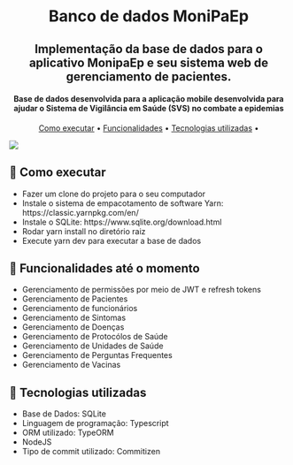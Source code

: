 <h1 align="center">
  Banco de dados MoniPaEp
</h1>

<h2 align="center">
    Implementação da base de dados para o aplicativo MonipaEp e seu sistema web de gerenciamento de pacientes.
</h2>

<h4 align="center">Base de dados desenvolvida para a aplicação mobile desenvolvida para ajudar o Sistema de Vigilância em Saúde (SVS) no combate a epidemias</h4>

<p align="center">
  <a href="#Como-executar">Como executar</a> •
  <a href="#Funcionalidades">Funcionalidades</a> •
  <a href="#Tecnologias utilizadas">Tecnologias utilizadas</a> •
</p>

![](https://github.com/vinicius-claus/IC-MoniPaEp-Backend/blob/production/bd.png)


## 🚀 Como executar
<ul>
  <li>Fazer um clone do projeto para o seu computador </li>
  <li>Instale o sistema de empacotamento de software Yarn: https://classic.yarnpkg.com/en/</li>
  <li>Instale o SQLite: https://www.sqlite.org/download.html</li>
  <li>Rodar yarn install no diretório raiz</li>
  <li>Execute yarn dev para executar a base de dados</li>
</ul>

## 💬 Funcionalidades até o momento
<ul>
  <li>Gerenciamento de permissões por meio de JWT e refresh tokens</li>
  <li>Gerenciamento de Pacientes</li>
  <li>Gerenciamento de funcionários</li>
  <li>Gerenciamento de Sintomas</li>
  <li>Gerenciamento de Doenças</li>
  <li>Gerenciamento de Protocólos de Saúde</li>
  <li>Gerenciamento de Unidades de Saúde</li>
  <li>Gerenciamento de Perguntas Frequentes</li>
  <li>Gerenciamento de Vacinas</li>
</ul>


## 💬 Tecnologias utilizadas
<ul>
  <li>Base de Dados: SQLite
  <li>Linguagem de programação: Typescript
  <li>ORM utilizado: TypeORM
  <li>NodeJS
  <li>Tipo de commit utilizado: Commitizen
</ul>
